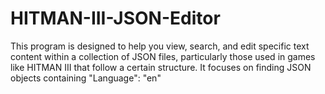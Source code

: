# HITMAN-III-JSON-Editor
This program is designed to help you view, search, and edit specific text content within a collection of JSON files, particularly those used in games like HITMAN III that follow a certain structure. It focuses on finding JSON objects containing "Language": "en"
